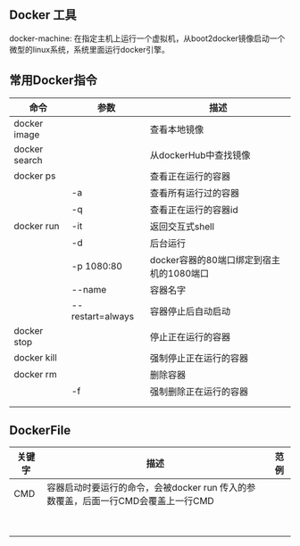 ## Docker 工具

docker-machine: 在指定主机上运行一个虚拟机，从boot2docker镜像启动一个微型的linux系统，系统里面运行docker引擎。



## 常用Docker指令

| 命令          | 参数             | 描述                                     |
| ------------- | ---------------- | ---------------------------------------- |
| docker image  |                  | 查看本地镜像                             |
| docker search |                  | 从dockerHub中查找镜像                    |
| docker ps     |                  | 查看正在运行的容器                       |
|               | -a               | 查看所有运行过的容器                     |
|               | -q               | 查看正在运行的容器id                     |
| docker run    | -it              | 返回交互式shell                          |
|               | -d               | 后台运行                                 |
|               | -p 1080:80       | docker容器的80端口绑定到宿主机的1080端口 |
|               | --name           | 容器名字                                 |
|               | --restart=always | 容器停止后自动启动                       |
| docker stop   |                  | 停止正在运行的容器                       |
| docker kill   |                  | 强制停止正在运行的容器                   |
| docker rm     |                  | 删除容器                                 |
|               | -f               | 强制删除正在运行的容器                   |
|               |                  |                                          |
|               |                  |                                          |





## DockerFile

| 关键字 | 描述                                                         | 范例 |
| ------ | ------------------------------------------------------------ | ---- |
| CMD    | 容器启动时要运行的命令，会被docker run 传入的参数覆盖，后面一行CMD会覆盖上一行CMD |      |
|        |                                                              |      |
|        |                                                              |      |
|        |                                                              |      |
|        |                                                              |      |
|        |                                                              |      |
|        |                                                              |      |
|        |                                                              |      |
|        |                                                              |      |

